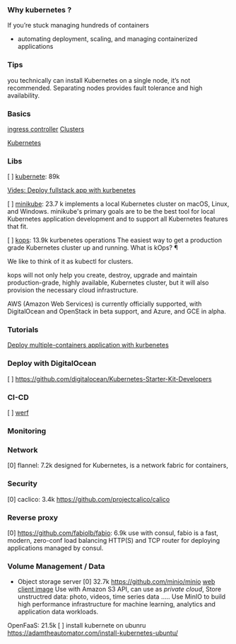 ### Why kubernetes ?
If you’re stuck managing hundreds of containers
- automating deployment, scaling, and managing containerized applications

### Tips

you technically can install Kubernetes on a single node, it’s not
recommended. Separating nodes provides fault tolerance and high
availability.



### Basics

[ingress controller](https://docs.microsoft.com/en-us/azure/aks/ingress-basic)
[Clusters](clusters)

[Kubernetes](Kubernetes)


### Libs

[ ] [kubernete](kubernetes): 89k

[Vides: Deploy fullstack app with kurbenetes](https://www.youtube.com/watch?v=yznvWW_L7AA)

[ ] [minikube](minikube): 23.7 k 
implements a local Kubernetes cluster on macOS, Linux, and
Windows. minikube's primary goals are to be the best tool for local
Kubernetes application development and to support all Kubernetes
features that fit.

[ ] [kops](kops): 13.9k kurbenetes operations
The easiest way to get a production grade Kubernetes cluster up and running.
What is kOps? ¶

We like to think of it as kubectl for clusters.

kops will not only help you create, destroy, upgrade and maintain production-grade, highly available, Kubernetes cluster, but it will also provision the necessary cloud infrastructure.

AWS (Amazon Web Services) is currently officially supported, with DigitalOcean and OpenStack in beta support, and Azure, and GCE in alpha.

### Tutorials

[Deploy multiple-containers application with kurbenetes](https://www.youtube.com/watch?v=OVVGwc90guo)

### Deploy with DigitalOcean

[ ] https://github.com/digitalocean/Kubernetes-Starter-Kit-Developers

### CI-CD
[ ] [werf](https://camo.githubusercontent.com/cd9d5f5e44b7bbd714139169cb1ab23c05b1d6f8342ddcae404b34bbcd97f69f/68747470733a2f2f776572662e696f2f6173736574732f696d616765732f776572662d736368656d612e706e67)

### Monitoring

### Network
[0] flannel: 7.2k designed for Kubernetes, is a network fabric for containers, 

### Security
[0] caclico: 3.4k https://github.com/projectcalico/calico

### Reverse proxy
[0] https://github.com/fabiolb/fabio: 6.9k use with consul, fabio is a fast, modern, zero-conf load balancing HTTP(S) and TCP router for deploying applications managed by consul.

### Volume Management / Data

- Object storage server
[0] 32.7k https://github.com/minio/minio [web client image](https://raw.githubusercontent.com/minio/minio/master/docs/screenshots/pic1.png)
Use with Amazon S3 API, can use as *private cloud*, 
Store unstructred data: photo, videos, time series data .....
Use MinIO to build high performance infrastructure for machine learning, analytics and application data workloads.

 OpenFaaS: 21.5k
[ ] install kubernete on ubunru https://adamtheautomator.com/install-kubernetes-ubuntu/
